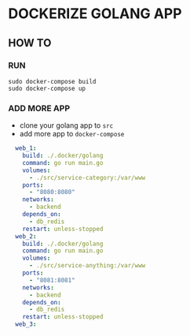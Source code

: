 # DOCKERIZE GOLANG APP

## HOW TO
### RUN
`sudo docker-compose build`  
`sudo docker-compose up`  
### ADD MORE APP
- clone your golang app to `src`  
- add more app to `docker-compose`  

```yml
  web_1:
    build: ./.docker/golang
    command: go run main.go
    volumes:
      - ./src/service-category:/var/www
    ports:
      - "8080:8080"
    networks:
      - backend
    depends_on:
      - db_redis
    restart: unless-stopped
  web_2:
    build: ./.docker/golang
    command: go run main.go
    volumes:
      - ./src/service-anything:/var/www
    ports:
      - "8081:8081"
    networks:
      - backend
    depends_on:
      - db_redis
    restart: unless-stopped
  web_3:
    
```